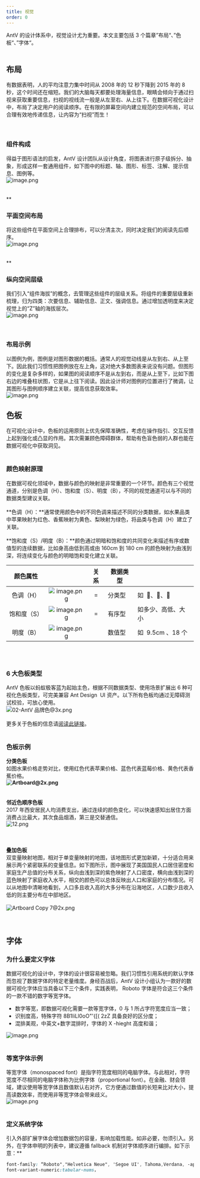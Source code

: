 ```yaml
---
title: 视觉
order: 0
---
```


AntV 的设计体系中，视觉设计尤为重要。本文主要包括 3 个篇章”布局“、”色板“、”字体“。<br /> <br />

## 布局

有数据表明，人的平均注意力集中时间从 2008 年的 12 秒下降到 2015 年的 8 秒，这个时间还在缩短。我们的大脑每天都要处理海量信息，眼睛会倾向于通过扫视来获取重要信息，扫视的视线流一般是从左至右、从上往下。在数据可视化设计中，布局了决定用户的阅读顺序。在有限的屏幕空间内建立规范的空间布局，可以合理有效地传递信息，让内容为“扫视”而生！<br />**<br />**<br />

### 组件构成

得益于图形语法的启发，AntV 设计团队从设计角度，将图表进行原子级拆分、抽象，形成这样一套通用组件，如下图中的标题、轴、图形、标签、注解、提示信息、图例等。<br />![image.png](https://cdn.nlark.com/yuque/0/2020/png/100257/1605617203674-778f533f-6024-4f4c-a945-6d6199a550a1.png#align=left&display=inline&height=1886&margin=%5Bobject%20Object%5D&name=image.png&originHeight=1886&originWidth=3840&size=1096396&status=done&style=none&width=3840)<br />**<br />**<br />\*\*

### 平面空间布局

将这些组件在平面空间上合理排布，可以分清主次，同时决定我们的阅读先后顺序。<br />![image.png](https://cdn.nlark.com/yuque/0/2020/png/100257/1605617203637-d1f8c5b6-371f-42f2-9b9a-c3e5de2fbb67.png#align=left&display=inline&height=1916&margin=%5Bobject%20Object%5D&name=image.png&originHeight=1916&originWidth=3840&size=1433838&status=done&style=none&width=3840)<br /> <br /> <br />\*\*

### 纵向空间层级

我们引入“组件海拔”的概念，去管理这些组件的层级关系。将组件的重要层级重新梳理，归为四类：次要信息、辅助信息、正文、强调信息。通过增加透明度来决定视觉上的“Z”轴的海拔层次。<br />![image.png](https://cdn.nlark.com/yuque/0/2020/png/100257/1605617203620-e6dce3e2-162f-4166-9bef-97d42a300746.png#align=left&display=inline&height=1688&margin=%5Bobject%20Object%5D&name=image.png&originHeight=1688&originWidth=3840&size=810157&status=done&style=none&width=3840)<br /> <br /> <br />

### 布局示例

以图例为例，图例是对图形数据的概括。通常人的视觉动线是从左到右、从上至下。因此我们习惯性把图例放在左上角，这对绝大多数图表来说没有问题。但图形的变化是复杂多样的，如果图的阅读顺序不是从左到右，而是从上至下，比如下图右边的堆叠柱状图，它是从上往下阅读。因此设计师对图例的位置进行了微调，让其图形与图例顺序建立关联，提高信息获取效率。<br />![image.png](https://cdn.nlark.com/yuque/0/2020/png/100257/1605617203627-778c209c-fdf8-404e-93ff-a9096d40089c.png#align=left&display=inline&height=1600&margin=%5Bobject%20Object%5D&name=image.png&originHeight=1600&originWidth=3840&size=1076334&status=done&style=none&width=3840)

## 色板

在可视化设计中，色板的运用原则上优先保障准确性，考虑在操作指引、交互反馈上起到强化或凸显的作用。其次需兼顾色障碍群体，帮助有色盲色弱的人群也能在数据可视化中获取洞见。<br /> <br />

### 颜色映射原理

在数据可视化领域中，数据与颜色的映射是非常重要的一个环节。颜色有三个视觉通道，分别是色调（H）、饱和度（S）、明度（B），不同的视觉通道可以与不同的数据类型建议关联。<br /> <br />**色调（H）：**通常使用颜色中的不同色调来描述不同的分类数据，如水果品类中苹果映射为红色、香蕉映射为黄色、梨映射为绿色，将品类与色调（H）建立了关联。<br /> <br />**饱和度（S）/明度（B）：**颜色通过明暗和饱和度的共同变化来描述有序或数值型的连续数据，比如身高由低到高或由 160cm 到 180 cm 的颜色映射为由浅到深，将连续变化与颜色的明暗饱和变化建立关联。<br />

| 颜色属性 |  | 关系 | 数据类型 |  |
| :-: | :-: | :-: | --- | --- |
| 色调（H） | ![image.png](https://intranetproxy.alipay.com/skylark/lark/0/2020/png/185301/1582780324996-d9339d61-e45a-48e4-b04a-40164057040e.png#align=left&display=inline&height=33&name=image.png&originHeight=144&originWidth=672&size=15042&status=done&style=none&width=152) | = | 分类型 | 如  🍎、🍌、🍐 |
| 饱和度（S） | ![image.png](https://intranetproxy.alipay.com/skylark/lark/0/2020/png/185301/1582780238558-0bfd821d-c20f-4124-9f8a-00c597f7e7b0.png#align=left&display=inline&height=32&name=image.png&originHeight=140&originWidth=652&size=12827&status=done&style=none&width=151) | = | 有序型 | 如多少、高低、大小 |
| 明度（B） | ![image.png](https://intranetproxy.alipay.com/skylark/lark/0/2020/png/185301/1582780043960-dd86c192-cfe4-40e2-a0e0-d0788fcc012b.png#align=left&display=inline&height=31&name=image.png&originHeight=152&originWidth=748&size=18696&status=done&style=none&width=152) |  | 数值型 | 如  9.5cm 、18 个 |

<br />
<br />

### 6 大色板类型

AntV 色板以蚂蚁极客蓝为起始主色，根据不同数据类型、使用场景扩展出 6 种可视化色板类型，可完美兼容 Ant Design  UI 资产。以下所有色板均通过无障碍测试校验，可放心使用。<br />![02-AntV 品牌色@3x.png](https://cdn.nlark.com/yuque/0/2020/png/218706/1583201086841-c1bb4188-2bd4-44e6-a3a4-fa7bd60dd270.png#align=left&display=inline&height=1071&margin=%5Bobject%20Object%5D&name=02-AntV%20%E5%93%81%E7%89%8C%E8%89%B2%403x.png&originHeight=1071&originWidth=2907&size=252865&status=done&style=none&width=2907)<br /> <br />更多关于色板的信息请[阅读此链接](https://www.yuque.com/mo-college/vis-design/ugbofr)。<br /> <br />

### 色板示例

**分类色板**<br />如图水果价格走势对比，使用红色代表苹果价格、蓝色代表蓝莓价格、黄色代表香蕉价格。<br />**![Artboard@2x.png](https://cdn.nlark.com/yuque/0/2020/png/218706/1583201439281-bbcc7172-0f75-4186-b719-58ba8e2e640f.png#align=left&display=inline&height=1070&margin=%5Bobject%20Object%5D&name=Artboard%402x.png&originHeight=1070&originWidth=1960&size=77906&status=done&style=none&width=1960)**<br />**<br />**<br />**邻近色顺序色板**<br />2017 年西安居民人均消费支出，通过连续的颜色变化，可以快速感知出居住方面消费占比最大，其次食品烟酒，第三是交替通信。<br />![12.png](https://cdn.nlark.com/yuque/0/2020/png/218706/1583201513576-a1be0667-8227-420f-a395-54de52184157.png#align=left&display=inline&height=983&margin=%5Bobject%20Object%5D&name=12.png&originHeight=983&originWidth=1724&size=343916&status=done&style=none&width=1724)<br /> <br /> <br /> <br />**叠加色板**<br />双变量映射地图，相对于单变量映射的地图，该地图形式更加新颖，十分适合用来展示两个紧密联系的变量信息。如下图所示，图中展现了美国国民人口居住密度和家庭生产总值的分布关系，纵向由浅到深的紫色映射了人口密度，横向由浅到深的蓝色映射了家庭收入水平，相交的颜色可以总体反映出人口和家庭的分布情况。可以从地图中清晰地看到，人口多且收入高的大多分布在沿海地区，人口数少且收入低的则主要分布在中部地区。<br /> <br />![Artboard Copy 7@2x.png](https://cdn.nlark.com/yuque/0/2020/png/218706/1583763026151-15c2e082-436d-4b99-82de-97b4e6a6bf2e.png#align=left&display=inline&height=1200&margin=%5Bobject%20Object%5D&name=Artboard%20Copy%207%402x.png&originHeight=1200&originWidth=1960&size=1662458&status=done&style=none&width=1960)<br /> <br /> <br />

## 字体

### 为什么要定义字体

数据可视化的设计中，字体的设计很容易被忽略。我们习惯性引用系统的默认字体而忽视了数据字体的特定老量维度。身经百战后，AntV 设计小组认为一款好的数据可视化字体应当具备以下三个条件，实践表明， Roboto 字体是符合这三个条件的一款不错的数字等宽字体。<br />

- 数字等宽，即数据可视化需要一款等宽字体，0 与 1 所占字符宽度应当一致；
- 识别度高，特殊字符 8B1IiLl0oO"'{[( 2zZ 具备良好的区分度；
- 混排美观，中英文+数字混排时，字体的 X -hieght 高度和谐；

![image.png](https://cdn.nlark.com/yuque/0/2020/png/100257/1605617203681-78fbdf26-59ef-43d3-9164-1ceba70e61bd.png#align=left&display=inline&height=1360&margin=%5Bobject%20Object%5D&name=image.png&originHeight=1360&originWidth=3840&size=773685&status=done&style=none&width=3840)<br /> <br />

### 等宽字体示例

等宽字体（monospaced font）是指字符宽度相同的电脑字体。与此相对，字符宽度不尽相同的电脑字体称为比例字体（proportional font）。在金融、财会领域，建议使用等宽字体且数值默认右对齐，它方便通过数值的长短来比对大小，提高读数效率，而使用非等宽字体会带来歧义。<br />![image.png](https://cdn.nlark.com/yuque/0/2020/png/100257/1605617203629-b76c72f5-6ad4-4945-9f69-d236c83d3a9b.png#align=left&display=inline&height=970&margin=%5Bobject%20Object%5D&name=image.png&originHeight=970&originWidth=3840&size=602311&status=done&style=none&width=3840)<br /> <br />

### 定义系统字体

引入外部扩展字体会增加数据包的容量，影响加载性能。如非必要，勿须引入。另外，在字体申明的列表中，建议遵循 fallback 机制对字体顺序进行编排。如下示意：\*\*

```css
font-family: “Roboto","Helvetica Neue", 'Segoe UI', Tahoma,Verdana, -apple-system, BlinkMacSystemFont ,sans-serif;
font-variant-numeric:tabular-nums，
```
